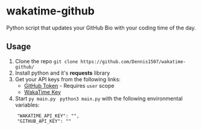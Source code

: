 # wakatime-github
Python script that updates your GitHub Bio with your coding time of the day.

## Usage

1. Clone the repo ```git clone https://github.com/Dennis1507/wakatime-github/```
2. Install python and it's **requests** library
3. Get your API keys from the following links:
    - [GitHub Token](https://github.com/settings/tokens)  - Requires ```user``` scope
    - [WakaTime Key](https://wakatime.com/settings/api-key)
4. Start ```py main.py```
        ``` python3 main.py```
   with the following environmental variables:
```
    "WAKATIME_API_KEY": "",
    "GITHUB_API_KEY": ""
```
